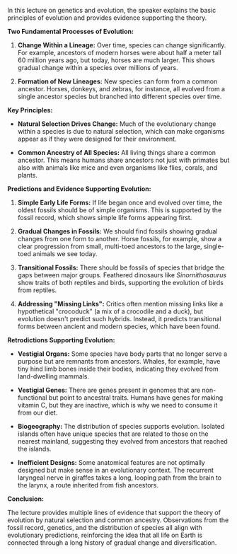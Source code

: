 In this lecture on genetics and evolution, the speaker explains the basic principles of evolution and provides evidence supporting the theory.

**Two Fundamental Processes of Evolution:**

1. **Change Within a Lineage:** Over time, species can change significantly. For example, ancestors of modern horses were about half a meter tall 60 million years ago, but today, horses are much larger. This shows gradual change within a species over millions of years.

2. **Formation of New Lineages:** New species can form from a common ancestor. Horses, donkeys, and zebras, for instance, all evolved from a single ancestor species but branched into different species over time.

**Key Principles:**

- **Natural Selection Drives Change:** Much of the evolutionary change within a species is due to natural selection, which can make organisms appear as if they were designed for their environment.
  
- **Common Ancestry of All Species:** All living things share a common ancestor. This means humans share ancestors not just with primates but also with animals like mice and even organisms like flies, corals, and plants.

**Predictions and Evidence Supporting Evolution:**

1. **Simple Early Life Forms:** If life began once and evolved over time, the oldest fossils should be of simple organisms. This is supported by the fossil record, which shows simple life forms appearing first.

2. **Gradual Changes in Fossils:** We should find fossils showing gradual changes from one form to another. Horse fossils, for example, show a clear progression from small, multi-toed ancestors to the large, single-toed animals we see today.

3. **Transitional Fossils:** There should be fossils of species that bridge the gaps between major groups. Feathered dinosaurs like *Sinornithosaurus* show traits of both reptiles and birds, supporting the evolution of birds from reptiles.

4. **Addressing "Missing Links":** Critics often mention missing links like a hypothetical "crocoduck" (a mix of a crocodile and a duck), but evolution doesn't predict such hybrids. Instead, it predicts transitional forms between ancient and modern species, which have been found.

**Retrodictions Supporting Evolution:**

- **Vestigial Organs:** Some species have body parts that no longer serve a purpose but are remnants from ancestors. Whales, for example, have tiny hind limb bones inside their bodies, indicating they evolved from land-dwelling mammals.

- **Vestigial Genes:** There are genes present in genomes that are non-functional but point to ancestral traits. Humans have genes for making vitamin C, but they are inactive, which is why we need to consume it from our diet.

- **Biogeography:** The distribution of species supports evolution. Isolated islands often have unique species that are related to those on the nearest mainland, suggesting they evolved from ancestors that reached the islands.

- **Inefficient Designs:** Some anatomical features are not optimally designed but make sense in an evolutionary context. The recurrent laryngeal nerve in giraffes takes a long, looping path from the brain to the larynx, a route inherited from fish ancestors.

**Conclusion:**

The lecture provides multiple lines of evidence that support the theory of evolution by natural selection and common ancestry. Observations from the fossil record, genetics, and the distribution of species all align with evolutionary predictions, reinforcing the idea that all life on Earth is connected through a long history of gradual change and diversification.

